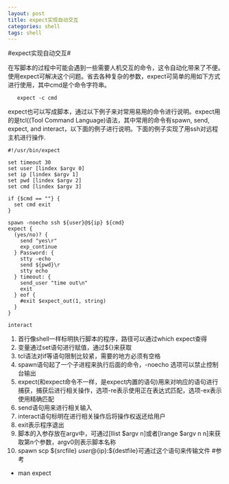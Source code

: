 ```yaml
---
layout: post
title: expect实现自动交互
categories: shell
tags: shell
---
```


#expect实现自动交互#
   
   在写脚本的过程中可能会遇到一些需要人机交互的命令，这令自动化带来了不便。使用expect可解决这个问题。省去各种复杂的参数，expect可简单的用如下方式进行使用，其中cmd是个命令字符串。
   
```shell
   expect -c cmd
```
  
  expect也可以写成脚本，通过以下例子来对常用易用的命令进行说明。expect用的是tcl((Tool Command Language)语法，其中常用的命令有spawn, send, expect, and interact，以下面的例子进行说明。下面的例子实现了用ssh对远程主机进行操作.
  
```
#!/usr/bin/expect

set timeout 30
set user [lindex $argv 0]
set ip [lindex $argv 1]
set pwd [lindex $argv 2]
set cmd [lindex $argv 3]

if {$cmd == ""} {
  set cmd exit
}

spawn -noecho ssh ${user}@${ip} ${cmd}
expect {
  (yes/no)? {
    send "yes\r"
    exp_continue
  } Password: {
    stty -echo
    send ${pwd}\r
    stty echo
  } timeout: {
    send_user "time out\n"
    exit
  } eof {
    #exit $expect_out(1, string)
  }
}

interact

```

1. 首行像shell一样标明执行脚本的程序，路径可以通过which expect查得
2. 变量通过set语句进行赋值，通过${}来获取
3. tcl语法对if等语句限制比较紧，需要的地方必须有空格
4. spawn语句起了一个子进程来执行后面的命令，-noecho 选项可以禁止控制台输出
5. expect(和expect命令不一样，是expect内置的语句)用来对响应的语句进行捕获，捕获后进行相关操作，选项-re表示使用正在表达式匹配，选项-ex表示使用精确匹配
6. send语句用来进行相关输入
7. interact语句标明在进行相关操作后将操作权返还给用户
8. exit表示程序退出
9. 脚本的入参存放在argv中，可通过[llist $argv n]或者[lrange $argv n n]来获取第n个参数，argv0则表示脚本名称
10. spawn scp ${srcfile} ${user}@${ip}:${destfile}可通过这个语句来传输文件
#参考
* man expect
